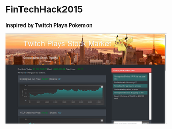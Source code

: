 
# FinTechHack2015
### Inspired by Twitch Plays Pokemon
![alt text](doc/screenshots/2015-04-19-111926_1366x768_scrot.png "Logo Title Text 1")
